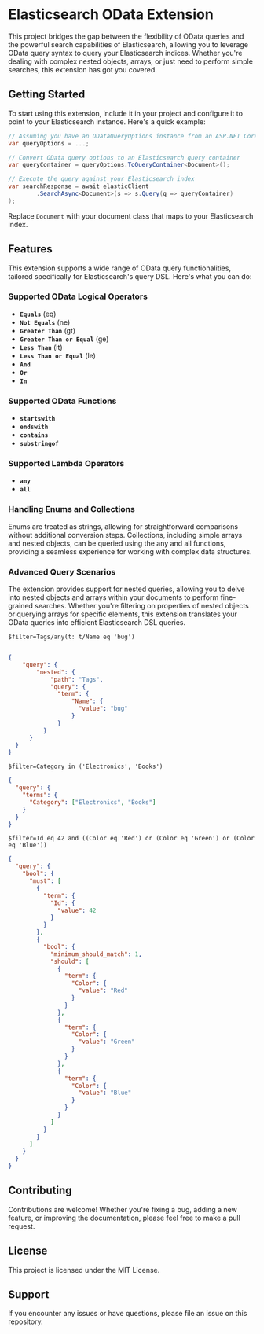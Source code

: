 # Elasticsearch OData Extension
This project bridges the gap between the flexibility of OData queries and the powerful search capabilities of Elasticsearch, allowing you to leverage OData query syntax to query your Elasticsearch indices. Whether you're dealing with complex nested objects, arrays, or just need to perform simple searches, this extension has got you covered.

## Getting Started
To start using this extension, include it in your project and configure it to point to your Elasticsearch instance. Here's a quick example:

```csharp
// Assuming you have an ODataQueryOptions instance from an ASP.NET Core controller
var queryOptions = ...; 

// Convert OData query options to an Elasticsearch query container
var queryContainer = queryOptions.ToQueryContainer<Document>();

// Execute the query against your Elasticsearch index
var searchResponse = await elasticClient
        .SearchAsync<Document>(s => s.Query(q => queryContainer)
);
```
Replace `Document` with your document class that maps to your Elasticsearch index.

## Features
This extension supports a wide range of OData query functionalities, tailored specifically for Elasticsearch's query DSL. Here's what you can do:

### Supported OData Logical Operators
- **`Equals`** (eq)
- **`Not Equals`** (ne)
- **`Greater Than`** (gt)
- **`Greater Than or Equal`** (ge)
- **`Less Than`** (lt)
- **`Less Than or Equal`** (le)
- **`And`**
- **`Or`**
- **`In`**

### Supported OData Functions
- **`startswith`**
- **`endswith`**
- **`contains`**
- **`substringof`**

### Supported Lambda Operators
- **`any`**
- **`all`**

### Handling Enums and Collections
Enums are treated as strings, allowing for straightforward comparisons without additional conversion steps. Collections, including simple arrays and nested objects, can be queried using the any and all functions, providing a seamless experience for working with complex data structures.

### Advanced Query Scenarios
The extension provides support for nested queries, allowing you to delve into nested objects and arrays within your documents to perform fine-grained searches. Whether you're filtering on properties of nested objects or querying arrays for specific elements, this extension translates your OData queries into efficient Elasticsearch DSL queries.

`$filter=Tags/any(t: t/Name eq 'bug')`
```json

{
    "query": {
        "nested": {
            "path": "Tags",
            "query": {
              "term": {
                  "Name": {
                    "value": "bug"
                  }
              }
          }
      }
  }
}
```
`$filter=Category in ('Electronics', 'Books')`
```json
{
  "query": {
    "terms": {
      "Category": ["Electronics", "Books"]
    }
  }
}
```
`$filter=Id eq 42 and ((Color eq 'Red') or (Color eq 'Green') or (Color eq 'Blue'))`
```json
{
  "query": {
    "bool": {
      "must": [
        {
          "term": {
            "Id": {
              "value": 42
            }
          }
        },
        {
          "bool": {
            "minimum_should_match": 1,
            "should": [
              {
                "term": {
                  "Color": {
                    "value": "Red"
                  }
                }
              },
              {
                "term": {
                  "Color": {
                    "value": "Green"
                  }
                }
              },
              {
                "term": {
                  "Color": {
                    "value": "Blue"
                  }
                }
              }
            ]
          }
        }
      ]
    }
  }
}
```
## Contributing
Contributions are welcome! Whether you're fixing a bug, adding a new feature, or improving the documentation, please feel free to make a pull request.

## License
This project is licensed under the MIT License.

## Support
If you encounter any issues or have questions, please file an issue on this repository.

